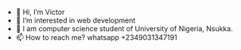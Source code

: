 - 👋 Hi, I’m Victor
- 👀 I’m interested in web development
- 🌱 I am computer science student of University of Nigeria, Nsukka.
- 📫 How to reach me? whatsapp +2349031347191

<!---
havickie/havickie is a ✨ special ✨ repository because its `README.md` (this file) appears on your GitHub profile.
You can click the Preview link to take a look at your changes.
--->
